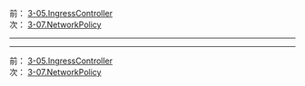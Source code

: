 前： [3-05.IngressController](3-05.IngressController.md)  
次： [3-07.NetworkPolicy](3-07.NetworkPolicy.md)  

---

---

前： [3-05.IngressController](3-05.IngressController.md)  
次： [3-07.NetworkPolicy](3-07.NetworkPolicy.md)  
